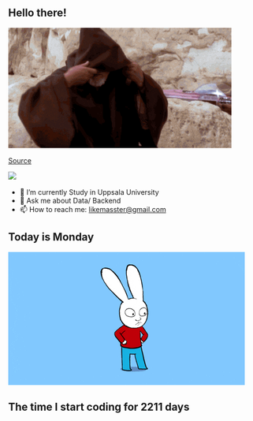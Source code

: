 ## Hello there!
![](gifs/start_wars/Obi_Wan_Kenobi_Hello_GIF_by_Star_Wars.gif)

[Source](https://giphy.com/gifs/starwars-star-wars-episode-3-3o84sCE6KjEPpXDV04)

![](https://komarev.com/ghpvc/?username=FANJIYU0825)
- 🔭 I’m currently Study in Uppsala University
- 💬 Ask me about Data/ Backend
- 📫 How to reach me: likemasster@gmail.com
## Today is Monday

![](gifs/day_of_week/Monday.gif)
## The time I start coding for 2211 days
